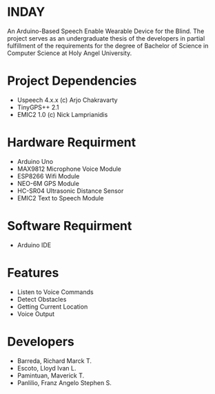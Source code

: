 # INDAY
An Arduino-Based Speech Enable Wearable Device for the Blind. The project serves as an undergraduate thesis of the developers in partial fulfillment of the requirements for the degree of Bachelor of Science in Computer Science at Holy Angel University. 

# Project Dependencies
- Uspeech 4.x.x (c) Arjo Chakravarty
- TinyGPS++ 2.1
- EMIC2 1.0 (c) Nick Lamprianidis

# Hardware Requirment
- Arduino Uno
- MAX9812 Microphone Voice Module
- ESP8266 Wifi Module
- NEO-6M GPS Module
- HC-SR04 Ultrasonic Distance Sensor
- EMIC2 Text to Speech Module

# Software Requirment
- Arduino IDE

# Features
- Listen to Voice Commands
- Detect Obstacles
- Getting Current Location
- Voice Output

# Developers
- Barreda, Richard Marck T.
- Escoto, Lloyd Ivan L.
- Pamintuan, Maverick T.
- Panlilio, Franz Angelo Stephen S.
